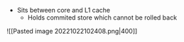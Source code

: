 - Sits between core and L1 cache
	- Holds commited store which cannot be rolled back

![[Pasted image 20221022102408.png|400]]